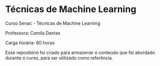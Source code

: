 # Técnicas de Machine Learning

Curso Senac - Técnicas de Machine Learning </p>
Professora: Camila Dantas </p>
Carga horária: 60 horas </p>
Esse repositório foi criado para armazenar o conteúdo que foi abordado durante o curso, para ser utilizado como referência.
